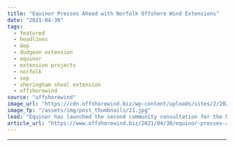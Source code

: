 ```yaml
---
title: "Equinor Presses Ahead with Norfolk Offshore Wind Extensions"
date: "2021-04-30"
tags: 
  - featured
  - headlines
  - dep
  - dudgeon extension
  - equinor
  - extension projects
  - norfolk
  - sep
  - sheringham shoal extension
  - offshorewind
source: "offshorewind"
image_url: "https://cdn.offshorewind.biz/wp-content/uploads/sites/2/2021/04/29134502/Equinor-Presses-Ahead-with-Norfolk-Offshore-Wind-Extensions.jpg"
image_fp: "/assets/img/post_thumbnails/21.jpg"
lead: "Equinor has launched the second community consultation for the Norfolk offshore wind farm extensions"
article_url: "https://www.offshorewind.biz/2021/04/30/equinor-presses-ahead-with-norfolk-offshore-wind-extensions/"
---
```


---
